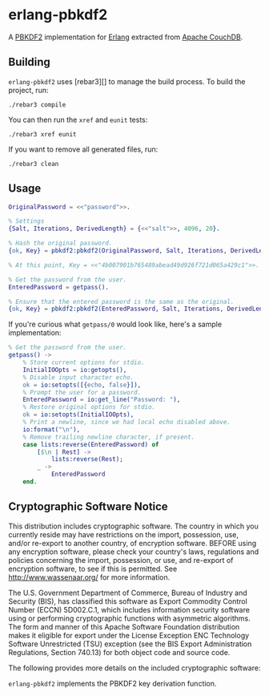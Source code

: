 erlang-pbkdf2
=============

A [PBKDF2][] implementation for [Erlang][] extracted from [Apache CouchDB][].

[PBKDF2]: http://en.wikipedia.org/wiki/PBKDF2
[Erlang]: http://www.erlang.org
[Apache CouchDB]: http://couchdb.apache.org


Building
--------

`erlang-pbkdf2` uses [rebar3][] to manage the build process. To build the project, run:

	./rebar3 compile

You can then run the `xref` and `eunit` tests:

	./rebar3 xref eunit

If you want to remove all generated files, run:

	./rebar3 clean

[rebar]: https://github.com/rebar/rebar/wiki


Usage
-----

```erlang
OriginalPassword = <<"password">>.

% Settings
{Salt, Iterations, DerivedLength} = {<<"salt">>, 4096, 20}.

% Hash the original password.
{ok, Key} = pbkdf2:pbkdf2(OriginalPassword, Salt, Iterations, DerivedLength).

% At this point, Key = <<"4b007901b765489abead49d926f721d065a429c1">>.

% Get the password from the user.
EnteredPassword = getpass().

% Ensure that the entered password is the same as the original.
{ok, Key} = pbkdf2:pbkdf2(EnteredPassword, Salt, Iterations, DerivedLength).
```

If you're curious what `getpass/0` would look like, here's a sample implementation:

```erlang
% Get the password from the user.
getpass() ->
	% Store current options for stdio.
	InitialIOOpts = io:getopts(),
	% Disable input character echo.
	ok = io:setopts([{echo, false}]),
	% Prompt the user for a password.
	EnteredPassword = io:get_line("Password: "),
	% Restore original options for stdio.
	ok = io:setopts(InitialIOOpts),
	% Print a newline, since we had local echo disabled above.
	io:format("\n"),
	% Remove trailing newline character, if present.
	case lists:reverse(EnteredPassword) of
		[$\n | Rest] ->
			lists:reverse(Rest);
		_ ->
			EnteredPassword
	end.
```


Cryptographic Software Notice
-----------------------------

This distribution includes cryptographic software. The country in which you
currently reside may have restrictions on the import, possession, use, and/or
re-export to another country, of encryption software. BEFORE using any
encryption software, please check your country's laws, regulations and policies
concerning the import, possession, or use, and re-export of encryption software,
to see if this is permitted. See <http://www.wassenaar.org/> for more
information.

The U.S. Government Department of Commerce, Bureau of Industry and Security
(BIS), has classified this software as Export Commodity Control Number (ECCN)
5D002.C.1, which includes information security software using or performing
cryptographic functions with asymmetric algorithms. The form and manner of this
Apache Software Foundation distribution makes it eligible for export under the
License Exception ENC Technology Software Unrestricted (TSU) exception (see the
BIS Export Administration Regulations, Section 740.13) for both object code and
source code.

The following provides more details on the included cryptographic software:

`erlang-pbkdf2` implements the PBKDF2 key derivation function.
